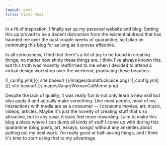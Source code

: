 ```yaml
---
layout: post
title: First Post
---
```


In a fit of inspiration, I finally set up my personal website and blog. Setting this up proved to be a decent distraction from the existential dread that has haunted me over the past couple weeks of quarantine, so I plan on continuing this blog for as long as it proves effective.

In all seriousness, I find that there's a lot of joy to be found in creating things, no matter how shitty these things are. I think I've always known this, but this truth was recently reaffirmed to me when I decided to attend a virtual design workshop over the weekend, producing these beauties:

![_config.yml]({{ site.baseurl }}/images/dumbfuckjuice.png)
![_config.yml]({{ site.baseurl }}/images/AngryWomanCatMeme.png)

Despite the lack of quality, it was really fun to not only learn a new skill but also apply it and actually make something. Like most people, most of my interactions with media are as a consumer -- I consume movies, art, music, videos, articles. Maybe it's just the novelty of creating stuff that's so attractive, but in any case, it does feel more rewarding. I aim to make this blog a place where I can dump all kinds of stuff I come up with during this quarantine (blog posts, art, essays, songs) without any anxieties about putting out my best work. I'm really good at half-assing things, and I think it's time to start using that to my advantage.
